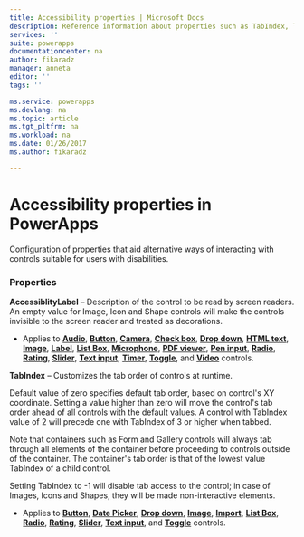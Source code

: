 ```yaml
---
title: Accessibility properties | Microsoft Docs
description: Reference information about properties such as TabIndex, Tooltip
services: ''
suite: powerapps
documentationcenter: na
author: fikaradz
manager: anneta
editor: ''
tags: ''

ms.service: powerapps
ms.devlang: na
ms.topic: article
ms.tgt_pltfrm: na
ms.workload: na
ms.date: 01/26/2017
ms.author: fikaradz

---
```

# Accessibility properties in PowerApps
Configuration of properties that aid alternative ways of interacting with controls suitable for users with disabilities.

### Properties
**AccessiblityLabel** – Description of the control to be read by screen readers.   An empty value for Image, Icon and Shape controls will make the controls invisible to the screen reader and treated as decorations.

* Applies to **[Audio](../maker/controls/control-audio-video.md)**, **[Button](../maker/controls/control-button.md)**, **[Camera](../maker/controls/control-camera.md)**, **[Check box](../maker/controls/control-check-box.md)**, **[Drop down](../maker/controls/control-drop-down.md)**, **[HTML text](../maker/controls/control-html-text.md)**, **[Image](../maker/controls/control-image.md)**, **[Label](control-text-box.md)**, **[List Box](../maker/controls/control-list-box.md)**, **[Microphone](../maker/controls/control-microphone.md)**, **[PDF viewer](../maker/controls/control-pdf-viewer.md)**, **[Pen input](control-pen-input.md)**, **[Radio](control-radio.md)**, **[Rating](control-rating.md)**, **[Slider](control-slider.md)**, **[Text input](control-text-input.md)**, **[Timer](control-timer.md)**, **[Toggle](control-toggle.md)**, and **[Video](../maker/controls/control-audio-video.md)** controls.

**TabIndex** –  Customizes the tab order of controls at runtime.

Default value of zero specifies default tab order, based on control's XY coordinate.  Setting a value higher than zero will move the control's tab order ahead of all controls with the default values.  A control with TabIndex value of 2 will precede one with TabIndex of 3 or higher when tabbed.

Note that containers such as Form and Gallery controls will always tab through all elements of the container before proceeding to controls outside of the container.  The container's tab order is that of the lowest value TabIndex of a child control.

Setting TabIndex to -1 will disable tab access to the control; in case of Images, Icons and Shapes, they will be made non-interactive elements.

* Applies to **[Button](../maker/controls/control-button.md)**, **[Date Picker](../maker/controls/control-date-picker.md)**,  **[Drop down](../maker/controls/control-drop-down.md)**, **[Image](../maker/controls/control-image.md)**, **[Import](../maker/controls/control-export-import.md)**, **[List Box](../maker/controls/control-list-box.md)**, **[Radio](control-radio.md)**, **[Rating](control-rating.md)**, **[Slider](control-slider.md)**, **[Text input](control-text-input.md)**, and  **[Toggle](control-toggle.md)** controls.
